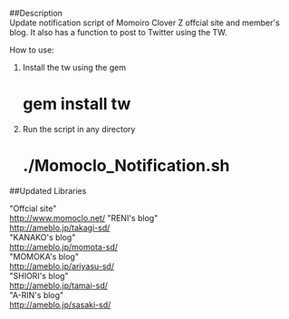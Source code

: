 ##Description  
Update notification script of Momoiro Clover Z offcial site and member's blog.
It also has a function to post to Twitter using the TW.  

How to use:  
1. Install the tw using the gem  
    # gem install tw
2. Run the script in any directory
    # ./Momoclo_Notification.sh

##Updated Libraries  

"Offcial site"  
http://www.momoclo.net/
"RENI's blog"  
http://ameblo.jp/takagi-sd/  
"KANAKO's blog"  
http://ameblo.jp/momota-sd/  
"MOMOKA's blog"  
http://ameblo.jp/ariyasu-sd/  
"SHIORI's blog"  
http://ameblo.jp/tamai-sd/  
"A-RIN's blog"  
http://ameblo.jp/sasaki-sd/  
